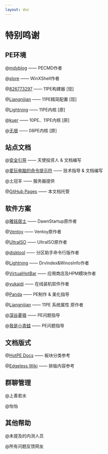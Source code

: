 ```yaml
---
layout: doc
---
```

# 特别鸣谢
## PE环境
@[mdyblog](http://bbs.wuyou.net/home.php?mod=space&uid=436204) —— PECMD作者<br>

@[slore](http://bbs.wuyou.net/home.php?mod=space&uid=166812) —— WinXShell作者<br>

@[826773297](http://bbs.wuyou.net/forum.php?mod=viewthread&tid=433820)  —— 11PE构建器 [现]<br>

@[Liangnijian](http://www.fengpe.top) —— 11PE精简配置 [现]<br>

@[Lightning](http://bbs.wuyou.net/home.php?mod=space&uid=757909)  —— 11PE内核 [原]<br>

@[kuer](http://bbs.wuyou.net/home.php?mod=space&uid=803382) —— 10PE、11PE内核 [原]<br>

@[无垠](http://bbs.wuyou.net/home.php?mod=space&uid=88517) —— 08PE内核 [原]
## 站点文档
@[安全引导](https://space.bilibili.com/556346041) —— 天使投资人 & 文档编写<br>

@[爱玩电脑的命令提示符](https://glasspe.cn) —— 技术指导 & 文档编写<br>

@土冠丰 —— 服务器提供<br>

@[GitHub Pages](https://github.com) —— 本文档托管
## 软件方案
@[雅铭居士](https://www.wk78.com/?2) —— DawnStartup原作者<br>

@[Ventoy](https://ventoy.net) —— Ventoy原作者<br>

@[UltraISO](https://cn.ultraiso.net/) —— UltraISO原作者<br>

@[disktool](http://bbs.wuyou.net/home.php?mod=space&uid=553619) —— 分区助手命令行版作者<br>

@[Lightning](http://bbs.wuyou.net/home.php?mod=space&uid=757909) —— DrvIndex&WinosInfo作者<br>

@[VirtualHotBar](https://blog.hotpe.top) —— 应用商店及HPM模块作者<br>

@[yukaidi](https://yukaidi.top) —— 在线装机软件作者

@[Panda](https://www.pandadatech.cn) —— PE制作 & 美化指导

@[Liangnijian](http://www.fengpe.top) —— 11PE 系统属性 原作者

@[深谷憂狼](http://bbs.wuyou.net/?485210) —— PE问题指导

@[我是小青蛙](http://bbs.wuyou.net/?752347) —— PE问题指导
## 文档版式
@[HotPE Docs](https://docs.hotpe.top/) —— 板块分类参考<br>

@[Edgeless Wiki](https://wiki.edgeless.top/v2/) —— 排版内容参考
## 群聊管理
@上善若水

@怡怡
## 其他帮助
@未提及的内测人员

@所有问题反馈网友
